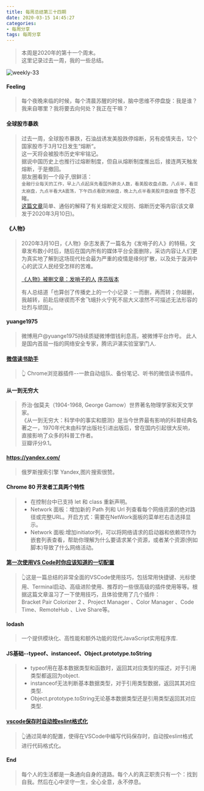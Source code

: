 ```yaml
---
title: 每周总结第三十四期
date: 2020-03-15 14:45:27
categories:
- 每周分享
tags: 每周分享
---
```

> 本周是2020年的第十一个周末。    
> 这里记录过去一周，我的一些总结。

![weekly-33](http://img.liugezhou.online/blog/weekly33.jpg)

<!--more-->

#### Feeling
> 每个夜晚来临的时候，每个清晨苏醒的时候，脑中思维不停盘旋：我是谁？我来自哪里？我将要去向何处？我正在干嘛？

#### 全球股市暴跌
> 过去一周，全球股市暴跌，石油战诱发美股跌停熔断，另有疫情夹击，12个国家股市于3月12日发生“熔断“。   
> 这一天将会被股市历史牢牢铭记。  
> 据说中国历史上也推行过熔断制度，但自从熔断制度推出后，接连两天触发熔断，于是撤回。  
> 朋友圈看到一个段子,很鲜活：  
> `金融行业每天的工作，早上八点起床先看国外肺炎人数，看美股收盘点数。八点半，看亚太崩盘，九点半看大A震荡，下午四点看欧洲崩盘，晚上九点半看美股开盘崩盘` 
> 惨不忍睹。  
> [这篇文章](https://mp.weixin.qq.com/s/TJvfe99YFhctkCakS0Hrjg)简单、通俗的解释了有关熔断定义规则、熔断历史等内容(该文章发于2020年3月10日)。  

#### 《人物》
> 2020年3月10日，《人物》杂志发表了一篇名为《发哨子的人》的特稿，文章发布数小时后，随后在国内所有的媒体平台全面删除，采访内容让人们更为真实地了解到这场现代社会最为严重的疫情是缘何扩散，以及处于漩涡中心的武汉人民经受怎样的苦难。 
>
> [《人物》被删文章：发哨子的人](https://mp.weixin.qq.com/s/unmdEd7tN--frL88xAYScg) 
> [序员版本](https://jsbin.com/soqaxuj/edit?html,output)
>
> 有人总结道「也算创了传播史上的一个小记录：一而删，再而转；你越删，我越转，前赴后继锲而不舍飞蛾扑火宁死不屈大义凛然不可描述无法形容的壮烈与顽固」。

#### yuange1975
> 微博用户@yuange1975持续质疑微博借钱利息高，被微博平台炸号。 
> 此人是国内首屈一指的网络安全专家，腾讯沪湛实验室掌门人.

#### [微信读书助手](https://chrome.google.com/webstore/search/%E5%BE%AE%E4%BF%A1%E8%AF%BB%E4%B9%A6%E5%8A%A9%E6%89%8B?utm_source=chrome-ntp-icon)
> 👆 Chrome浏览器插件--一款自动组队、备份笔记、听书的微信读书插件。

#### 从一到无穷大
> 乔治·伽莫夫（1904-1968, George Gamow）世界著名物理学家和天文学家。  
> 《从一到无穷大：科学中的事实和臆测》是当今世界最有影响的科普经典名著之一，1970年代末由科学出版社引进出版后，曾在国内引起很大反响，直接影响了众多的科普工作者。  
> 豆瓣评分9.1。

#### https://yandex.com/
> 俄罗斯搜索引擎 Yandex,图片搜索很赞。 

#### Chrome 80 开发者工具两个特性
> + 在控制台中已支持 let 和 class 重新声明。  
> + Network 面板：增加新的 Path 列和 Url 列查看每个网络资源的绝对路径或完整URL。开启方式：需要在NetWork面板的菜单栏右击选择显示。        
> + Network 面板:增加initiator列，可以将网络请求的启动器和依赖项作为嵌套列表查看，帮助你理解为什么要请求某个资源，或者某个资源(例如脚本)导致了什么网络活动。

#### [第一次使用VS Code时你应该知道的一切配置](https://juejin.im/post/5cb87c6e6fb9a068a03af93a)
> 👆这是一篇总结的非常全面的VSCode使用技巧，包括常用快捷键、光标使用、Terminal启动、高级进阶使用、推荐的一些很高级的插件使用等等。根据这篇文章温习了一下使用技巧，且体验使用了几个插件：  
> Bracket Pair Colorizer 2 、Project Manager 、Color Manager 、Code Time、RemoteHub 、Live Share等。

#### lodash
> 一个提供模块化、高性能和额外功能的现代JavaScript实用程序库.

#### JS基础--typeof、instanceof、Object.prototype.toString
> + typeof用在基本数据类型和函数时，返回其对应类型的描述，对于引用类型都返回为object.   
> + instanceof无法判断基本数据类型，对于引用类型数据，返回其其对应类型.    
> + Object.prototype.toString无论基本数据类型还是引用类型返回其对应类型.   

#### [vscode保存时自动按eslint格式化](https://www.haorooms.com/post/vscode_eslint)
>  👆通过简单的配置，使得在VSCode中编写代码保存时，自动按eslint格式进行代码格式化。

#### End
> 每个人的生活都是一条通向自身的道路。每个人的真正职责只有一个：找到自我。然后在心中坚守一生，全心全意，永不停息。